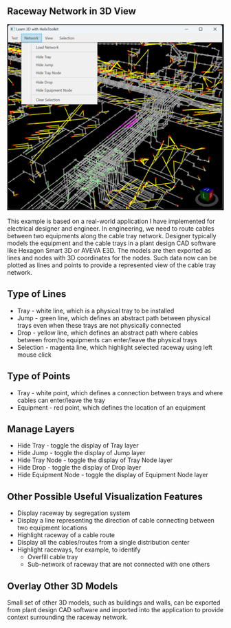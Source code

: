 ## Raceway Network in 3D View

![Raceway Network](./TrayNetwork3D.png)

This example is based on a real-world application I have implemented for electrical designer and engineer. In engineering, we need to route cables between two equipments along the cable tray network. Designer typically models the equipment and the cable trays in a plant design CAD software like Hexagon Smart 3D or AVEVA E3D. The models are then exported as lines and nodes with 3D coordinates for the nodes. Such data now can be plotted as lines and points to provide a represented view of the cable tray network.

## Type of Lines

- Tray - white line, which is a physical tray to be installed
- Jump - green line, which defines an abstract path between physical trays even when these trays are not physically connected
- Drop - yellow line, which defines an abstract path where cables between from/to equipments can enter/leave the physical trays
- Selection - magenta line, which highlight selected raceway using left mouse click

## Type of Points

- Tray - white point, which defines a connection between trays and where cables can enter/leave the tray
- Equipment - red point, which defines the location of an equipment

## Manage Layers

- Hide Tray - toggle the display of Tray layer
- Hide Jump - toggle the display of Jump layer
- Hide Tray Node - toggle the display of Tray Node layer
- Hide Drop - toggle the display of Drop layer
- Hide Equipment Node - toggle the display of Equipment Node layer

## Other Possible Useful Visualization Features

- Display raceway by segregation system
- Display a line representing the direction of cable connecting between two equipment locations
- Highlight raceway of a cable route
- Display all the cables/routes from a single distribution center
- Highlight raceways, for example, to identify
    - Overfill cable tray
    - Sub-network of raceway that are not connected with one others

## Overlay Other 3D Models

Small set of other 3D models, such as buildings and walls, can be exported from plant design CAD software and imported into the application to provide context surrounding the raceway network.